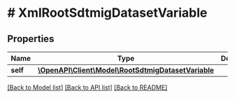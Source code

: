 # # XmlRootSdtmigDatasetVariable

## Properties

Name | Type | Description | Notes
------------ | ------------- | ------------- | -------------
**self** | [**\OpenAPI\Client\Model\RootSdtmigDatasetVariable**](RootSdtmigDatasetVariable.md) |  | [optional]

[[Back to Model list]](../../README.md#models) [[Back to API list]](../../README.md#endpoints) [[Back to README]](../../README.md)
